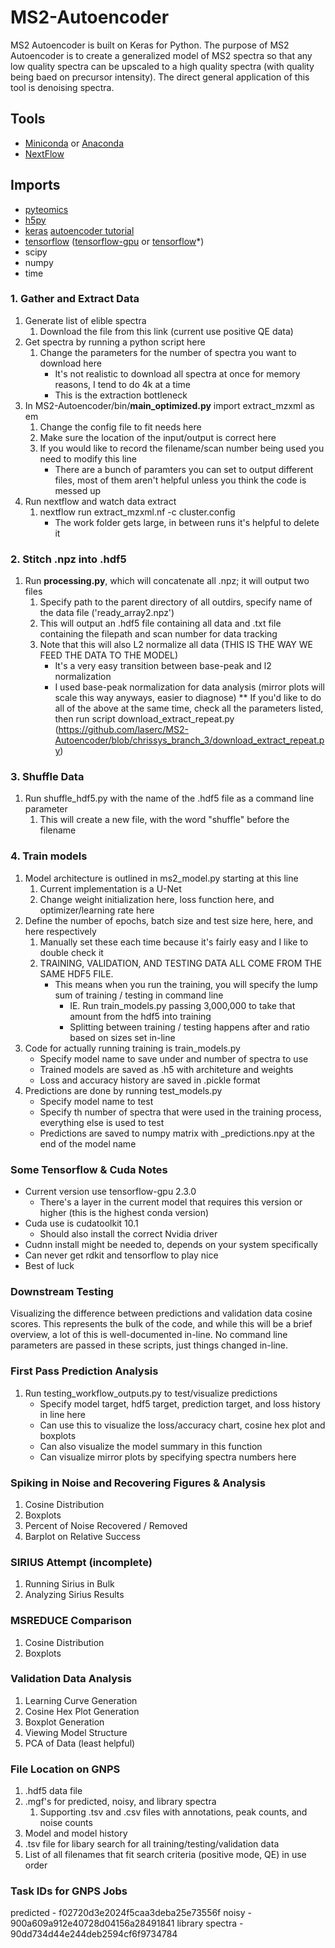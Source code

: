 # MS2-Autoencoder
MS2 Autoencoder is built on Keras for Python. The purpose of MS2 Autoencoder is to create a generalized model of MS2 spectra so that any low quality spectra can be upscaled to a high quality spectra (with quality being baed on precursor intensity). The direct general application of this tool is denoising spectra. 

## Tools
* [Miniconda](https://docs.conda.io/en/latest/miniconda.html) or [Anaconda](https://www.anaconda.com/distribution/)
* [NextFlow](https://www.nextflow.io/)

## Imports
* [pyteomics](https://pyteomics.readthedocs.io/en/latest/)
* [h5py](https://pypi.org/project/h5py/)
* [keras](https://keras.io/) [autoencoder tutorial](https://blog.keras.io/building-autoencoders-in-keras.html)
* [tensorflow](https://www.tensorflow.org/install/gpu) ([tensorflow-gpu](https://www.tensorflow.org/install/gpu) or [tensorflow](https://www.tensorflow.org/install)*)
* scipy
* numpy
* time

### 1. Gather and Extract Data
1. Generate list of elible spectra
    1. Download the file from this link (current use positive QE data)
2. Get spectra by running a python script here
    1. Change the parameters for the number of spectra you want to download here
        * It's not realistic to download all spectra at once for memory reasons, I tend to do 4k
        at a time
        * This is the extraction bottleneck
3. In MS2-Autoencoder/bin/**main_optimized.py** import extract_mzxml as em
    1. Change the config file to fit needs here
    2. Make sure the location of the input/output is correct here
    3. If you would like to record the filename/scan number being used you need to modify this line
        * There are a bunch of paramters you can set to output different files, most of them aren't helpful
        unless you think the code is messed up
4. Run nextflow and watch data extract
    1. nextflow run extract_mzxml.nf -c cluster.config
        * The work folder gets large, in between runs it's helpful to delete it        

### 2. Stitch .npz into .hdf5
1. Run **processing.py**, which  will concatenate all .npz; it will output two files
    1. Specify path to the parent directory of all outdirs, specify name of the data file ('ready_array2.npz')
    2. This will output an .hdf5 file containing all data and .txt file containing the filepath and scan number for data tracking
    3. Note that this will also L2 normalize all data (THIS IS THE WAY WE FEED THE DATA TO THE MODEL)
        * It's a very easy transition between base-peak and l2 normalization
        * I used base-peak normalization for data analysis (mirror plots will scale this way anyways, easier to diagnose)
** If you'd like to do all of the above at the same time, check all the parameters listed, then run 
script download_extract_repeat.py (https://github.com/laserc/MS2-Autoencoder/blob/chrissys_branch_3/download_extract_repeat.py) 

### 3. Shuffle Data
1. Run shuffle_hdf5.py with the name of the .hdf5 file as a command line parameter
    1. This will create a new file, with the word "shuffle" before the filename

### 4. Train models
1. Model architecture is outlined in ms2_model.py starting at this line
    1. Current implementation is a U-Net
    2. Change weight initialization here, loss function here, and optimizer/learning rate here
2. Define the number of epochs, batch size and test size here, here, and here respectively
    1. Manually set these each time because it's fairly easy and I like to double check it
    2. TRAINING, VALIDATION, AND TESTING DATA ALL COME FROM THE SAME HDF5 FILE.
        * This means when you run the training, you will specify the lump sum of training / testing in command line
            * IE. Run train_models.py passing 3,000,000 to take that amount from the hdf5 into training
            * Splitting between training / testing happens after and ratio based on sizes set in-line
3. Code for actually running training is train_models.py
    * Specify model name to save under and number of spectra to use
    * Trained models are saved as .h5 with architeture and weights
    * Loss and accuracy history are saved in .pickle format
4. Predictions are done by running test_models.py
    * Specify model name to test 
    * Specify th number of spectra that were used in the training process,
    everything else is used to test
    * Predictions are saved to numpy matrix with _predictions.npy at the end of the model name

### Some Tensorflow & Cuda Notes
* Current version use tensorflow-gpu 2.3.0
    * There's a layer in the current model that requires this version or higher (this is the highest conda version)
* Cuda use is cudatoolkit 10.1
    * Should also install the correct Nvidia driver
* Cudnn install might be needed to, depends on your system specifically
* Can never get rdkit and tensorflow to play nice 
* Best of luck

### Downstream Testing
Visualizing the difference between predictions and validation data cosine scores.
This represents the bulk of the code, and while this will be a brief overview, a lot
of this is well-documented in-line. No command line parameters are passed in these
scripts, just things changed in-line.

### First Pass Prediction Analysis
1. Run testing_workflow_outputs.py to test/visualize predictions
    * Specify model target, hdf5 target, prediction target, and loss history in line here
    * Can use this to visualize the loss/accuracy chart, cosine hex plot and boxplots
    * Can also visualize the model summary in this function
    * Can visualize mirror plots by specifying spectra numbers here

### Spiking in Noise and Recovering Figures & Analysis
1. Cosine Distribution
2. Boxplots
3. Percent of Noise Recovered / Removed
4. Barplot on Relative Success

### SIRIUS Attempt (incomplete)
1. Running Sirius in Bulk
2. Analyzing Sirius Results

### MSREDUCE Comparison
1. Cosine Distribution
2. Boxplots

### Validation Data Analysis
1. Learning Curve Generation
2. Cosine Hex Plot Generation
3. Boxplot Generation
4. Viewing Model Structure
5. PCA of Data (least helpful)

### File Location on GNPS
1. .hdf5 data file
2. .mgf's for predicted, noisy, and library spectra
    1. Supporting .tsv and .csv files with annotations, peak counts, and noise counts
3. Model and model history
4. .tsv file for libary search for all training/testing/validation data
5. List of all filenames that fit search criteria (positive mode, QE) in use order

### Task IDs for GNPS Jobs
predicted - f02720d3e2024f5caa3deba25e73556f
noisy - 900a609a912e40728d04156a28491841
library spectra - 90dd734d44e244deb2594cf6f9734784
